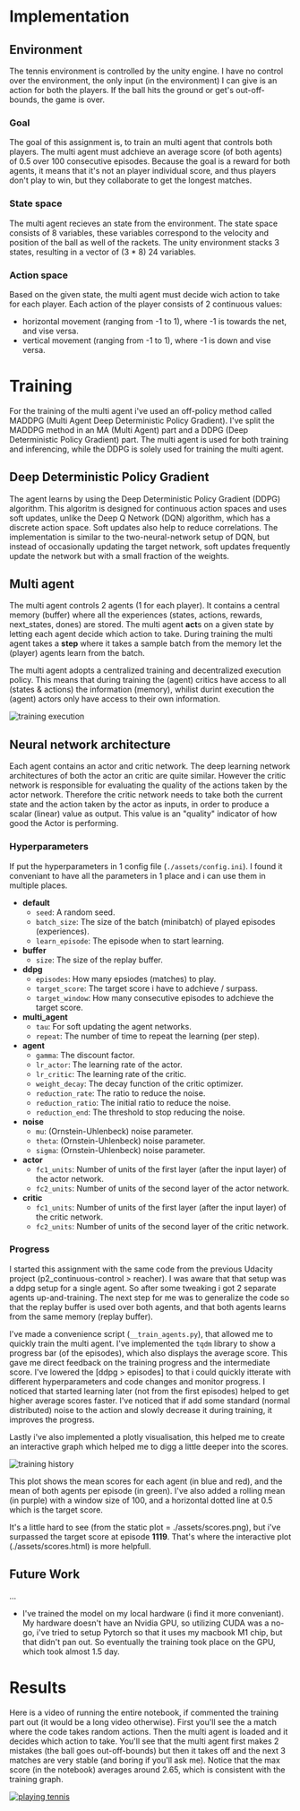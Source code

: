 # Implementation

## Environment
The tennis environment is controlled by the unity engine. I have no control over the environment, the only input (in the environment) I can give is an action for both the players. If the ball hits the ground or get's out-off-bounds, the game is over.

### Goal
The goal of this assignment is, to train an multi agent that controls both players. The multi agent must adchieve an average score (of both agents) of 0.5 over 100 consecutive episodes. Because the goal is a reward for both agents, it means that it's not an player individual score, and thus players don't play to win, but they collaborate to get the longest matches. 

### State space
The multi agent recieves an state from the environment. The state space consists of 8 variables, these variables correspond to the velocity and position of the ball as well of the rackets. The unity environment stacks 3 states, resulting in a vector of (3 * 8) 24 variables.

### Action space
Based on the given state, the multi agent must decide wich action to take for each player. Each action of the player consists of 2 continuous values:
- horizontal movement (ranging from -1 to 1), where -1 is towards the net, and vise versa.
- vertical movement (ranging from -1 to 1), where -1 is down and vise versa.

# Training
For the training of the multi agent i've used an off-policy method called MADDPG (Multi Agent Deep Deterministic Policy Gradient). I've split the MADDPG method in an MA (Multi Agent) part and a DDPG (Deep Deterministic Policy Gradient) part. The multi agent is used for both training and inferencing, while the DDPG is solely used for training the multi agent.

## Deep Deterministic Policy Gradient
The agent learns by using the Deep Deterministic Policy Gradient (DDPG) algorithm. This algoritm is designed for continuous action spaces and uses soft updates, unlike the Deep Q Network (DQN) algorithm, which has a discrete action space. Soft updates also help to reduce correlations. The implementation is similar to the two-neural-network setup of DQN, but instead of occasionally updating the target network, soft updates frequently update the network but with a small fraction of the weights.

## Multi agent
The multi agent controls 2 agents (1 for each player). It contains a central memory (buffer) where all the experiences (states, actions, rewards, next_states, dones) are stored. The multi agent **act**s on a given state by letting each agent decide which action to take. During training the multi agent takes a **step** where it takes a sample batch from the memory let the (player) agents learn from the batch.

The multi agent adopts a centralized training and decentralized execution policy. This means that during training the (agent) critics have access to all (states & actions) the information (memory), whilist durint execution the (agent) actors only have access to their own information.

![training execution](./assets/maddpg.png)

## Neural network architecture
Each agent contains an actor and critic network. The deep learning network architectures of both the actor an critic are quite similar. However the critic network is responsible for evaluating the quality of the actions taken by the actor network. Therefore the critic network needs to take both the current state and the action taken by the actor as inputs, in order to produce a scalar (linear) value as output. This value is an "quality" indicator of how good the Actor is performing.

### Hyperparameters
If put the hyperparameters in 1 config file (`./assets/config.ini`). I found it conveniant to have all the parameters in 1 place and i can use them in multiple places.
- **default**
  - `seed`: A random seed.
  - `batch_size`: The size of the batch (minibatch) of played episodes (experiences).
  - `learn_episode`: The episode when to start learning.
- **buffer**
  - `size`: The size of the replay buffer.
- **ddpg**
  - `episodes`: How many epsiodes (matches) to play.
  - `target_score`: The target score i have to adchieve / surpass.
  - `target_window`: How many consecutive episodes to adchieve the target score.
- **multi_agent**
  - `tau`: For soft updating the agent networks.
  - `repeat`: The number of time to repeat the learning (per step).
- **agent**
  - `gamma`: The discount factor.
  - `lr_actor`: The learning rate of the actor.
  - `lr_critic`: The learning rate of the critic.
  - `weight_decay`: The decay function of the critic optimizer.
  - `reduction_rate`: The ratio to reduce the noise.
  - `reduction_ratio`: The initial ratio to reduce the noise.
  - `reduction_end`: The threshold to stop reducing the noise.
- **noise**
  - `mu`: (Ornstein-Uhlenbeck) noise parameter.
  - `theta`: (Ornstein-Uhlenbeck) noise parameter.
  - `sigma`: (Ornstein-Uhlenbeck) noise parameter.
- **actor**
  - `fc1_units`: Number of units of the first layer (after the input layer) of the actor network.
  - `fc2_units`: Number of units of the second layer of the actor network.
- **critic**
  - `fc1_units`: Number of units of the first layer (after the input layer) of the critic network.
  - `fc2_units`: Number of units of the second layer of the critic network.

### Progress
I started this assignment with the same code from the previous Udacity project (p2_continuous-control > reacher). I was aware that that setup was a ddpg setup for a single agent. So after some tweaking i got 2 separate agents up-and-training. The next step for me was to generalize the code so that the replay buffer is used over both agents, and that both agents learns from the same memory (replay buffer).

I've made a convenience script (`__train_agents.py`), that allowed me to quickly train the multi agent. I've implemented the `tqdm` library to show a progress bar (of the episodes), which also displays the average score. This gave me direct feedback on the training progress and the intermediate score. I've lowered the [ddpg > episodes] to that i could quickly itterate with different hyperparameters and code changes and monitor progress. I noticed that started learning later (not from the first episodes) helped to get higher average scores faster. I've noticed that if add some standard (normal distributed) noise to the action and slowly decrease it during training, it improves the progress.

Lastly i've also implemented a plotly visualisation, this helped me to create an interactive graph which helped me to digg a little deeper into the scores.

![training history](./assets/scores.png)

This plot shows the mean scores for each agent (in blue and red), and the mean of both agents per episode (in green). I've also added a rolling mean (in purple) with a window size of 100, and a horizontal dotted line at 0.5 which is the target score.

It's a little hard to see (from the static plot = ./assets/scores.png), but i've surpassed the target score at episode **1119**. That's where the interactive plot (./assets/scores.html) is more helpfull.


## Future Work
...
- I've trained the model on my local hardware (i find it more conveniant). My hardware doesn't have an Nvidia GPU, so utilizing CUDA was a no-go, i've tried to setup Pytorch so that it uses my macbook M1 chip, but that didn't pan out. So eventually the training took place on the GPU, which took almost 1.5 day.


# Results
Here is a video of running the entire notebook, if commented the training part out (it would be a long video otherwise). First you'll see the a match where the code takes random actions. Then the multi agent is loaded and it decides which action to take. You'll see that the multi agent first makes 2 mistakes (the ball goes out-off-bounds) but then it takes off and the next 3 matches are very stable (and boring if you'll ask me). Notice that the max score (in the notebook) averages around 2.65, which is consistent with the training graph.

[![playing tennis](https://img.youtube.com/vi/GH651zhlulo/0.jpg)](https://www.youtube.com/watch?v=GH651zhlulo)


